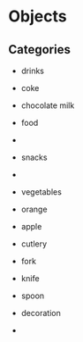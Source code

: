 # Objects

## Categories

* drinks
 * coke
 * chocolate milk

* food
 * 

* snacks
 * 

* vegetables
 * orange
 * apple

* cutlery
 * fork
 * knife
 * spoon

* decoration
 * 
